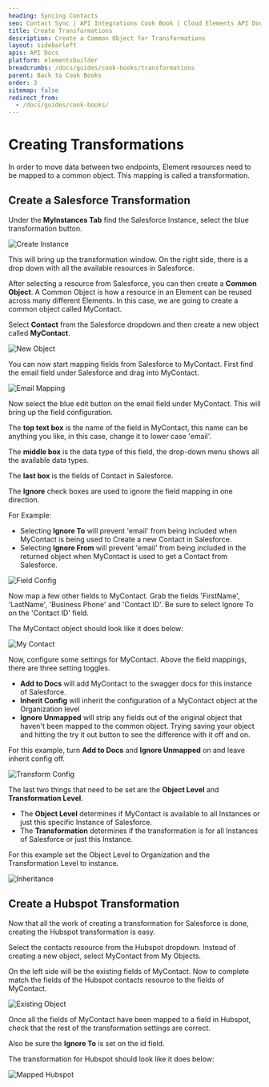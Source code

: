 ```yaml
---
heading: Syncing Contacts
seo: Contact Sync | API Integrations Cook Book | Cloud Elements API Docs
title: Create Transformations
description: Create a Common Object for Transformations
layout: sidebarleft
apis: API Docs
platform: elementsbuilder
breadcrumbs: /docs/guides/cook-books/transformations
parent: Back to Cook Books
order: 3
sitemap: false
redirect_from:
  - /docs/guides/cook-books/
---
```


# Creating Transformations

In order to move data between two endpoints, Element resources need to be mapped to a common object. This mapping is called a transformation.

## Create a Salesforce Transformation

Under the **MyInstances Tab** find the Salesforce Instance, select the blue transformation button.

![Create Instance](https://cl.ly/0j190d1z3f32/[6dace52b0f3a01275a7ba7af5ba01ea0]_Screen%2520Shot%25202017-01-27%2520at%252011.50.13%2520AM.png)

This will bring up the transformation window. On the right side, there is a drop down with all the available resources in Salesforce.

After selecting a resource from Salesforce, you can then create a **Common Object**. A Common Object is how a resource in an Element can be reused across many different Elements. In this case, we are going to create a common object called MyContact.

Select **Contact** from the Salesforce dropdown and then create a new object called **MyContact**.

![New Object](https://cl.ly/3n3x370f1G2m/Screen%20Shot%202017-02-01%20at%209.48.30%20AM.png)

You can now start mapping fields from Salesforce to MyContact. First find the email field under Salesforce and drag into MyContact.

![Email Mapping](https://cl.ly/0z05380T2f0e/Screen%20Shot%202017-02-01%20at%2010.12.12%20AM.png)

Now select the blue edit button on the email field under MyContact. This will bring up the field configuration.

The **top text box** is the name of the field in MyContact, this name can be anything you like, in this case, change it to lower case 'email'. 

The **middle box** is the data type of this field, the drop-down menu shows all the available data types.

The **last box** is the fields of Contact in Salesforce.

The **Ignore** check boxes are used to ignore the field mapping in one direction.

For Example:

- Selecting **Ignore To** will prevent 'email' from being included when MyContact is being used to Create a new Contact in Salesforce.  
- Selecting **Ignore From** will prevent 'email' from being included in the returned object when MyContact is used to get a Contact from Salesforce.  

![Field Config](https://cl.ly/0J1F443j0n17/Screen%20Shot%202017-02-01%20at%2010.27.15%20AM.png)

Now map a few other fields to MyContact. Grab the fields 'FirstName', 'LastName', 'Business Phone' and 'Contact ID'. Be sure to select Ignore To on the 'Contact ID' field.

The MyContact object should look like it does below:

![My Contact](https://cl.ly/0f3T362i0A1d/Screen%20Shot%202017-02-01%20at%2011.06.42%20AM.png)

Now, configure some settings for MyContact. Above the field mappings, there are three setting toggles.

- **Add to Docs** will add MyContact to the swagger docs for this instance of Salesforce.
- **Inherit Config** will inherit the configuration of a MyContact object at the Organization level
- **Ignore Unmapped** will strip any fields out of the original object that haven't been mapped to the common object. Trying saving your object and hitting the try it out button to see the difference with it off and on.

For this example, turn **Add to Docs** and **Ignore Unmapped** on and leave inherit config off.

![Transform Config](https://cl.ly/3E1s1h0B1t0W/Screen%20Shot%202017-02-01%20at%2011.23.07%20AM.png)

The last two things that need to be set are the **Object Level** and **Transformation Level**.

- The **Object Level** determines if MyContact is available to all Instances or just this specific Instance of Salesforce.
- The **Transformation** determines if the transformation is for all Instances of Salesforce or just this Instance.

For this example set the Object Level to Organization and the Transformation Level to instance.

![Inheritance](https://cl.ly/2w1Y0t202M2J/Screen%20Shot%202017-02-01%20at%202.52.33%20PM.png)

## Create a Hubspot Transformation

Now that all the work of creating a transformation for Salesforce is done, creating the Hubspot transformation is easy.

Select the contacts resource from the Hubspot dropdown. Instead of creating a new object, select MyContact from My Objects.

On the left side will be the existing fields of MyContact. Now to complete match the fields of the Hubspot contacts resource to the fields of MyContact.

![Existing Object](https://cl.ly/3s37052Q1g43/Screen%20Shot%202017-02-01%20at%203.01.26%20PM.png)

Once all the fields of MyContact have been mapped to a field in Hubspot, check that the rest of the transformation settings are correct.

Also be sure the **Ignore To** is set on the id field.

The transformation for Hubspot should look like it does below:

![Mapped Hubspot](https://cl.ly/062S2K180f1k/Screen%20Shot%202017-02-01%20at%203.08.30%20PM.png)
 